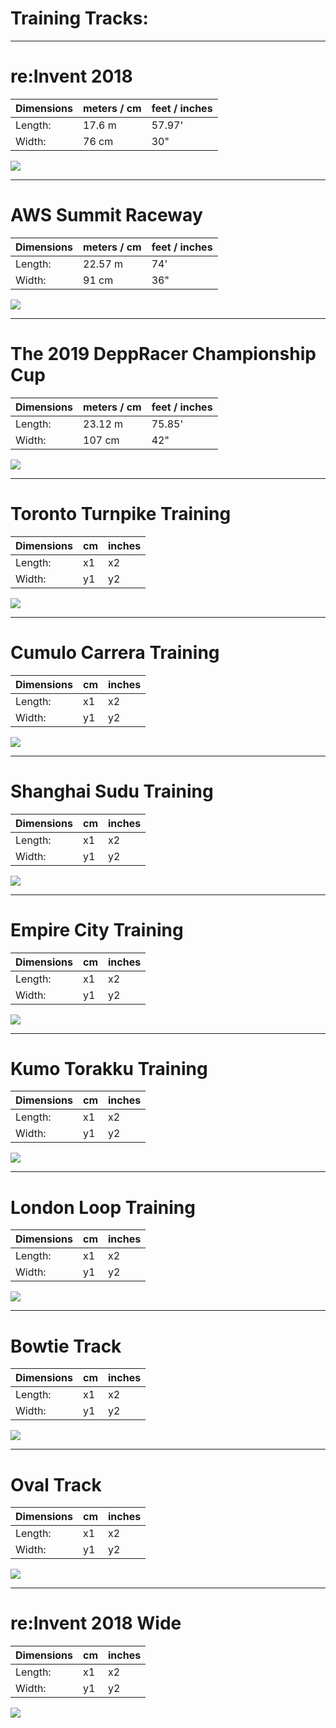 # Training Tracks:

---


# re:Invent 2018

Dimensions | meters / cm | feet / inches
-----------|--------|-------
Length: | 17.6 m | 57.97'
Width: | 76 cm | 30"

![](imgs/train-01.svg)

---

# AWS Summit Raceway

Dimensions | meters / cm | feet / inches
-----------|--------|-------
Length: | 22.57 m | 74'
Width: | 91 cm | 36"

![](imgs/train-02.svg)

---

# The 2019 DeppRacer Championship Cup

Dimensions | meters / cm | feet / inches
-----------|--------|-------
Length: | 23.12 m | 75.85'
Width: | 107 cm | 42"

![](imgs/train-03.svg)

---

# Toronto Turnpike Training

Dimensions | cm | inches
-----------|--------|-------
Length: | x1 | x2
Width: | y1 | y2

![](imgs/train-04.svg)

---

# Cumulo Carrera Training

Dimensions | cm | inches
-----------|--------|-------
Length: | x1 | x2
Width: | y1 | y2

![](imgs/train-05.svg)

---

# Shanghai Sudu Training

Dimensions | cm | inches
-----------|--------|-------
Length: | x1 | x2
Width: | y1 | y2

![](imgs/train-06.svg)

---

# Empire City Training

Dimensions | cm | inches
-----------|--------|-------
Length: | x1 | x2
Width: | y1 | y2

![](imgs/train-07.svg)

---

# Kumo Torakku Training

Dimensions | cm | inches
-----------|--------|-------
Length: | x1 | x2
Width: | y1 | y2

![](imgs/train-08.svg)

---

# London Loop Training

Dimensions | cm | inches
-----------|--------|-------
Length: | x1 | x2
Width: | y1 | y2

![](imgs/train-09.svg)

---

# Bowtie Track

Dimensions | cm | inches
-----------|--------|-------
Length: | x1 | x2
Width: | y1 | y2

![](imgs/train-10.svg)

---

# Oval Track

Dimensions | cm | inches
-----------|--------|-------
Length: | x1 | x2
Width: | y1 | y2

![](imgs/train-11.svg)

---

# re:Invent 2018 Wide

Dimensions | cm | inches
-----------|--------|-------
Length: | x1 | x2
Width: | y1 | y2

![](imgs/train-12.svg)
